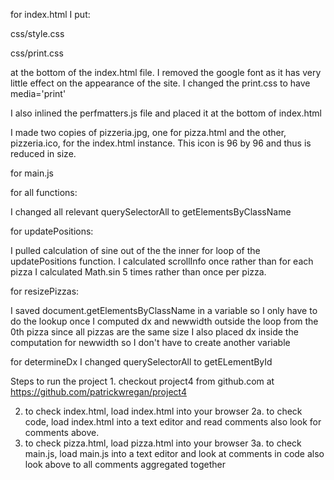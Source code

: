 for index.html I put:

css/style.css

css/print.css

at the bottom of the index.html file.
I removed the google font as it has very little effect on the appearance of the site.
I changed the print.css to have media='print'

I also inlined the perfmatters.js file and placed it at the bottom of index.html

I made two copies of pizzeria.jpg, one for pizza.html and the other, pizzeria.ico,
for the index.html instance. This icon is 96 by 96 and thus is reduced in size.


for main.js

for all functions:

I changed all relevant querySelectorAll to getElementsByClassName

for updatePositions:

I pulled calculation of sine out of the the inner for loop of the updatePositions function.
I calculated scrollInfo once rather than for each pizza
I calculated Math.sin 5 times rather than once per pizza.

for resizePizzas:

I saved document.getElementsByClassName in a variable so I only have to do the lookup once
I computed dx and newwidth outside the loop from the 0th pizza since all pizzas are the same size
I also placed dx inside the computation for newwidth so I don't have to create another variable

for determineDx
I changed querySelectorAll to getELementById

Steps to run the project
1.
checkout project4 from github.com at
https://github.com/patrickwregan/project4

2. to check index.html, load index.html into your browser
2a. to check code, load index.html into a text editor and read comments
also look for comments above.
3. to check pizza.html, load pizza.html into your browser
3a. to check main.js, load main.js into a text editor and look at comments in code
also look above to all comments aggregated together
